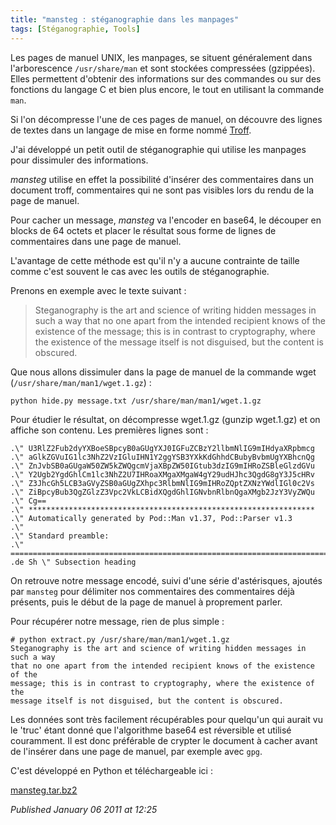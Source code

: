 ```yaml
---
title: "mansteg : stéganographie dans les manpages"
tags: [Stéganographie, Tools]
---
```


Les pages de manuel UNIX, les manpages, se situent généralement dans l'arborescence `/usr/share/man` et sont stockées compressées (gzippées). Elles permettent d'obtenir des informations sur des commandes ou sur des fonctions du langage C et bien plus encore, le tout en utilisant la commande `man`.  

Si l'on décompresse l'une de ces pages de manuel, on découvre des lignes de textes dans un langage de mise en forme nommé [Troff](http://en.wikipedia.org/wiki/Troff).  

J'ai développé un petit outil de stéganographie qui utilise les manpages pour dissimuler des informations.  

*mansteg* utilise en effet la possibilité d'insérer des commentaires dans un document troff, commentaires qui ne sont pas visibles lors du rendu de la page de manuel.  

Pour cacher un message, _mansteg_ va l'encoder en base64, le découper en blocks de 64 octets et placer le résultat sous forme de lignes de commentaires dans une page de manuel.  

L'avantage de cette méthode est qu'il n'y a aucune contrainte de taille comme c'est souvent le cas avec les outils de stéganographie.  

Prenons en exemple avec le texte suivant :

> Steganography is the art and science of writing hidden messages in such a way
> that no one apart from the intended recipient knows of the existence of the
> message; this is in contrast to cryptography, where the existence of the
> message itself is not disguised, but the content is obscured.

Que nous allons dissimuler dans la page de manuel de la commande wget (`/usr/share/man/man1/wget.1.gz`) :

```bash
python hide.py message.txt /usr/share/man/man1/wget.1.gz
```

Pour étudier le résultat, on décompresse wget.1.gz (gunzip wget.1.gz) et on affiche son contenu. Les premières lignes sont :

```
.\" U3RlZ2Fub2dyYXBoeSBpcyB0aGUgYXJ0IGFuZCBzY2llbmNlIG9mIHdyaXRpbmcg
.\" aGlkZGVuIG1lc3NhZ2VzIGluIHN1Y2ggYSB3YXkKdGhhdCBubyBvbmUgYXBhcnQg
.\" ZnJvbSB0aGUgaW50ZW5kZWQgcmVjaXBpZW50IGtub3dzIG9mIHRoZSBleGlzdGVu
.\" Y2Ugb2YgdGhlCm1lc3NhZ2U7IHRoaXMgaXMgaW4gY29udHJhc3QgdG8gY3J5cHRv
.\" Z3JhcGh5LCB3aGVyZSB0aGUgZXhpc3RlbmNlIG9mIHRoZQptZXNzYWdlIGl0c2Vs
.\" ZiBpcyBub3QgZGlzZ3Vpc2VkLCBidXQgdGhlIGNvbnRlbnQgaXMgb2JzY3VyZWQu
.\" Cg==
.\" ****************************************************************
.\" Automatically generated by Pod::Man v1.37, Pod::Parser v1.3
.\"
.\" Standard preamble:
.\" ========================================================================
.de Sh \" Subsection heading
```

On retrouve notre message encodé, suivi d'une série d'astérisques, ajoutés par `mansteg` pour délimiter nos commentaires des commentaires déjà présents, puis le début de la page de manuel à proprement parler.  

Pour récupérer notre message, rien de plus simple :

```
# python extract.py /usr/share/man/man1/wget.1.gz
Steganography is the art and science of writing hidden messages in such a way
that no one apart from the intended recipient knows of the existence of the
message; this is in contrast to cryptography, where the existence of the
message itself is not disguised, but the content is obscured.
```

Les données sont très facilement récupérables pour quelqu'un qui aurait vu le 'truc' étant donné que l'algorithme base64 est réversible et utilisé couramment. Il est donc préférable de crypter le document à cacher avant de l'insérer dans une page de manuel, par exemple avec `gpg`.

C'est développé en Python et téléchargeable ici :  

[mansteg.tar.bz2](/assets/data/mansteg.tar.bz2)

*Published January 06 2011 at 12:25*
